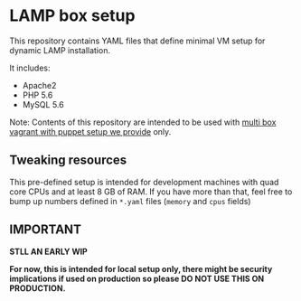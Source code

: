 # LAMP box setup
This repository contains YAML files that define minimal VM setup for dynamic LAMP installation.
 
It includes:
  - Apache2
  - PHP 5.6
  - MySQL 5.6

Note: Contents of this repository are intended to be used with 
[multi box vagrant with puppet setup we provide](https://github.com/the-shop/STARCommerce) only.

## Tweaking resources
This pre-defined setup is intended for development machines with quad core CPUs and at least 8 GB of RAM. If you have 
more than that, feel free to bump up numbers defined in `*.yaml` files (`memory` and `cpus` fields)

## IMPORTANT
**STLL AN EARLY WIP**

**For now, this is intended for local setup only, there might be security implications if used on production 
so please DO NOT USE THIS ON PRODUCTION.**